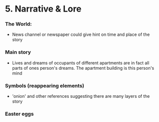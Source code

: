 # 5. Narrative & Lore

### The World:

- News channel or newspaper could give hint on time and place of the story

### Main story

- Lives and dreams of occupants of different apartments are in fact all parts of ones person's dreams. The apartment building is this person's mind

### Symbols (reappearing elements)

- 'onion' and other references suggesting there are many layers of the story

### Easter eggs